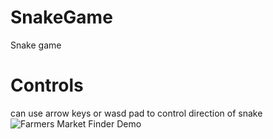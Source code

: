 # SnakeGame
Snake game
# Controls
can use arrow keys or wasd pad to control direction of snake
![Farmers Market Finder Demo](demo/demo.gif)
